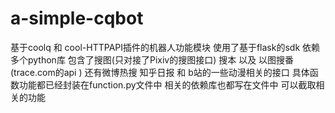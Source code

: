# a-simple-cqbot
基于coolq 和 cool-HTTPAPI插件的机器人功能模块 使用了基于flask的sdk 依赖多个python库
包含了搜图(只对接了Pixiv的搜图接口) 搜本 以及 以图搜番(trace.com的api )
还有微博热搜  知乎日报 和 b站的一些动漫相关的接口
具体函数功能都已经封装在function.py文件中 相关的依赖库也都写在文件中
可以截取相关的功能
